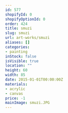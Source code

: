 ```yaml
---
id: 577
shopifyId: 0
shopifyOptionId: 0
order: 424
title: smuzi
slug: smuzi
url: art-works/smuzi
aliases: []
categories:
- painting
inStock: false
isVisible: true
location: ""
height: 60
width: 85
date: 2015-01-01T00:00:00Z
materials:
- acrylic
- canvas
price: -1
mainImage: smuzi.JPG
---
```

